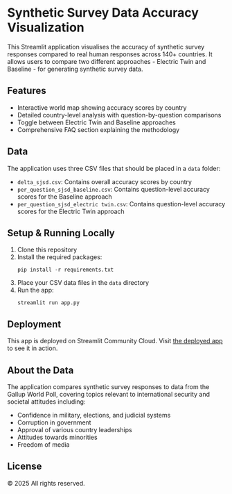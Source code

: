 # Synthetic Survey Data Accuracy Visualization

This Streamlit application visualises the accuracy of synthetic survey responses compared to real human responses across 140+ countries. It allows users to compare two different approaches - Electric Twin and Baseline - for generating synthetic survey data.

## Features

- Interactive world map showing accuracy scores by country
- Detailed country-level analysis with question-by-question comparisons
- Toggle between Electric Twin and Baseline approaches
- Comprehensive FAQ section explaining the methodology

## Data

The application uses three CSV files that should be placed in a `data` folder:

- `delta_sjsd.csv`: Contains overall accuracy scores by country
- `per_question_sjsd_baseline.csv`: Contains question-level accuracy scores for the Baseline approach
- `per_question_sjsd_electric twin.csv`: Contains question-level accuracy scores for the Electric Twin approach

## Setup & Running Locally

1. Clone this repository
2. Install the required packages:
   ```
   pip install -r requirements.txt
   ```
3. Place your CSV data files in the `data` directory
4. Run the app:
   ```
   streamlit run app.py
   ```

## Deployment

This app is deployed on Streamlit Community Cloud. Visit [the deployed app](https://your-app-url-here.streamlit.app) to see it in action.

## About the Data

The application compares synthetic survey responses to data from the Gallup World Poll, covering topics relevant to international security and societal attitudes including:

- Confidence in military, elections, and judicial systems
- Corruption in government
- Approval of various country leaderships
- Attitudes towards minorities
- Freedom of media

## License

© 2025 All rights reserved.
